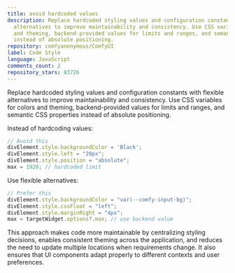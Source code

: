 ```yaml
---
title: avoid hardcoded values
description: Replace hardcoded styling values and configuration constants with flexible
  alternatives to improve maintainability and consistency. Use CSS variables for colors
  and theming, backend-provided values for limits and ranges, and semantic CSS properties
  instead of absolute positioning.
repository: comfyanonymous/ComfyUI
label: Code Style
language: JavaScript
comments_count: 2
repository_stars: 83726
---
```


Replace hardcoded styling values and configuration constants with flexible alternatives to improve maintainability and consistency. Use CSS variables for colors and theming, backend-provided values for limits and ranges, and semantic CSS properties instead of absolute positioning.

Instead of hardcoding values:
```javascript
// Avoid this
divElement.style.backgroundColor = 'Black';
divElement.style.left = "20px";
divElement.style.position = "absolute";
max = 1920; // hardcoded limit
```

Use flexible alternatives:
```javascript
// Prefer this
divElement.style.backgroundColor = "var(--comfy-input-bg)";
divElement.style.cssFloat = "left";
divElement.style.marginRight = "4px";
max = targetWidget.options?.max; // use backend value
```

This approach makes code more maintainable by centralizing styling decisions, enables consistent theming across the application, and reduces the need to update multiple locations when requirements change. It also ensures that UI components adapt properly to different contexts and user preferences.